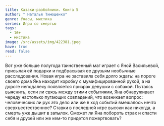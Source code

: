 ```yaml
---
title: Казаки-разбойники. Книга 5
author: " Наталья Тимошенко"
genre: Ужасы, мистика
series: Игры со смертью
tags:
  - 16+
  - мистика
image: /src/assets/img/422381.jpeg
have: true
read: false
---
```

Вот уже больше полугода таинственный маг играет с Яной Васильевой, присылая ей подарки и подбрасывая ее друзьям необычные расследования. Новая игра не заставила себя долго ждать: на пороге своего дома Яна находит коробку с мумифицированной рукой, а на дороге неподалеку появляется призрак девушки с собакой. Пытаясь выяснить, если ли связь между этими событиями, Яна обнаруживает череду настолько пугающих совпадений, что возникает вопрос: человеческих ли рук это дело или же в ход событий вмешалось нечто сверхъестественное? Ставки в последней игре высоки как никогда, а смерть уже дышит в затылок. Сможет ли Яна побороть страх и спасти себя и друзей или же кем-то придется пожертвовать?
